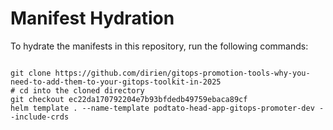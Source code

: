 
# Manifest Hydration

To hydrate the manifests in this repository, run the following commands:

```shell

git clone https://github.com/dirien/gitops-promotion-tools-why-you-need-to-add-them-to-your-gitops-toolkit-in-2025
# cd into the cloned directory
git checkout ec22da170792204e7b93bfdedb49759ebaca89cf
helm template . --name-template podtato-head-app-gitops-promoter-dev --include-crds
```